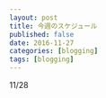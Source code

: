 ```yaml
---
layout: post
title: 今週のスケジュール
published: false
date: 2016-11-27
categories: [blogging]
tags: [blogging]
---
```

11/28 
